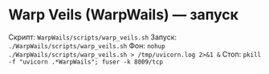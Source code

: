 # Warp Veils (WarpWails) — запуск
Скрипт: `WarpWails/scripts/warp_veils.sh`
Запуск: `./WarpWails/scripts/warp_veils.sh`
Фон: `nohup ./WarpWails/scripts/warp_veils.sh > /tmp/uvicorn.log 2>&1 &`
Стоп: `pkill -f "uvicorn .*WarpWails"; fuser -k 8009/tcp`

